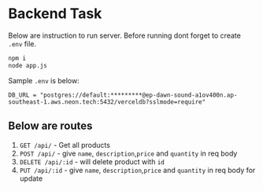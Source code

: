 # Backend Task

Below are instruction to run server. Before running dont forget to create `.env` file.

```bash
npm i
node app.js

```

Sample `.env` is below:

```
DB_URL = "postgres://default:*********@ep-dawn-sound-a1ov400n.ap-southeast-1.aws.neon.tech:5432/verceldb?sslmode=require"
```


## Below are routes

1. `GET /api/` - Get all products
2. `POST /api/` - give `name`, `description`,`price` and `quantity` in req body
3. `DELETE /api/:id` - will delete product with `id`
4. `PUT /api/:id` - give `name`, `description`,`price` and `quantity` in req body for update